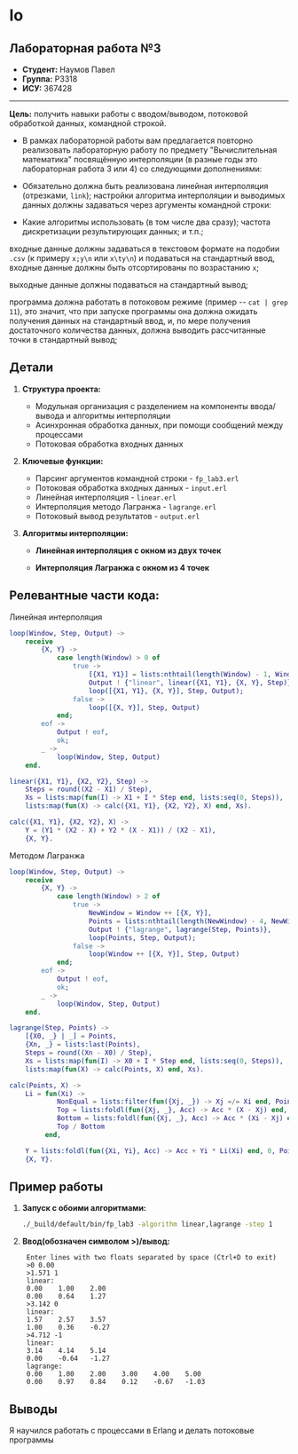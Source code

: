 # Io

## Лабораторная работа №3

- **Студент:** Наумов Павел
- **Группа:** P3318
- **ИСУ:** 367428

---

**Цель:** получить навыки работы с вводом/выводом, потоковой обработкой данных, командной строкой.

- В рамках лабораторной работы вам предлагается повторно реализовать лабораторную работу по предмету "Вычислительная математика" посвящённую интерполяции (в разные годы это лабораторная работа 3 или 4) со следующими дополнениями:

- Обязательно должна быть реализована линейная интерполяция (отрезками, `link`);
настройки алгоритма интерполяции и выводимых данных должны задаваться через аргументы командной строки:

- Какие алгоритмы использовать (в том числе два сразу);
частота дискретизации результирующих данных;
и т.п.;


входные данные должны задаваться в текстовом формате на подобии `.csv` (к примеру `x;y\n` или `x\ty\n`) и подаваться на стандартный ввод, входные данные должны быть отсортированы по возрастанию `x`;

выходные данные должны подаваться на стандартный вывод;

программа должна работать в потоковом режиме (пример -- `cat | grep 11`), это значит, что при запуске программы она должна ожидать получения данных на стандартный ввод, и, по мере получения достаточного количества данных, должна выводить рассчитанные точки в стандартный вывод;

## Детали

1. **Структура проекта:**

   - Модульная организация с разделением на компоненты ввода/вывода и алгоритмы интерполяции
   - Асинхронная обработка данных, при помощи сообщений между процессами
   - Потоковая обработка входных данных

3. **Ключевые функции:**

   - Парсинг аргументов командной строки - `fp_lab3.erl`
   - Потоковая обработка входных данных - `input.erl`
   - Линейная интерполяция - `linear.erl`
   - Интерполяция методо Лагранжа - `lagrange.erl`
   - Потоковый вывод результатов - `output.erl`

4. **Алгоритмы интерполяции:**

   - **Линейная интерполяция с окном из двух точек**

   - **Интерполяция Лагранжа с окном из 4 точек**

## Релевантные части кода:

Линейная интерполяция

```erlang
loop(Window, Step, Output) ->
    receive
        {X, Y} ->
            case length(Window) > 0 of
                true ->
                    [{X1, Y1}] = lists:nthtail(length(Window) - 1, Window),
                    Output ! {"linear", linear({X1, Y1}, {X, Y}, Step)},
                    loop([{X1, Y1}, {X, Y}], Step, Output);
                false ->
                    loop([{X, Y}], Step, Output)
            end;
        eof ->
            Output ! eof,
            ok;
        _ ->
            loop(Window, Step, Output)
    end.

linear({X1, Y1}, {X2, Y2}, Step) ->
    Steps = round((X2 - X1) / Step),
    Xs = lists:map(fun(I) -> X1 + I * Step end, lists:seq(0, Steps)),
    lists:map(fun(X) -> calc({X1, Y1}, {X2, Y2}, X) end, Xs).

calc({X1, Y1}, {X2, Y2}, X) ->
    Y = (Y1 * (X2 - X) + Y2 * (X - X1)) / (X2 - X1),
    {X, Y}.
```

Методом Лагранжа

```erlang
loop(Window, Step, Output) ->
    receive
        {X, Y} ->
            case length(Window) > 2 of
                true ->
                    NewWindow = Window ++ [{X, Y}],
                    Points = lists:nthtail(length(NewWindow) - 4, NewWindow),
                    Output ! {"lagrange", lagrange(Step, Points)},
                    loop(Points, Step, Output);
                false ->
                    loop(Window ++ [{X, Y}], Step, Output)
            end;
        eof ->
            Output ! eof,
            ok;
        _ ->
            loop(Window, Step, Output)
    end.

lagrange(Step, Points) ->
    [{X0, _} | _] = Points,
    {Xn, _} = lists:last(Points),
    Steps = round((Xn - X0) / Step),
    Xs = lists:map(fun(I) -> X0 + I * Step end, lists:seq(0, Steps)),
    lists:map(fun(X) -> calc(Points, X) end, Xs).

calc(Points, X) ->
    Li = fun(Xi) ->
            NonEqual = lists:filter(fun({Xj, _}) -> Xj =/= Xi end, Points),
            Top = lists:foldl(fun({Xj, _}, Acc) -> Acc * (X - Xj) end, 1, NonEqual),
            Bottom = lists:foldl(fun({Xj, _}, Acc) -> Acc * (Xi - Xj) end, 1, NonEqual),
            Top / Bottom
         end,

    Y = lists:foldl(fun({Xi, Yi}, Acc) -> Acc + Yi * Li(Xi) end, 0, Points),
    {X, Y}.
```

## Пример работы

1. **Запуск с обоими алгоритмами:**

   ```bash
   ./_build/default/bin/fp_lab3 -algorithm linear,lagrange -step 1
   ```

3. **Ввод(обозначен символом >)/вывод:**

   ```text
    Enter lines with two floats separated by space (Ctrl+D to exit)
    >0 0.00
    >1.571 1
    linear:
    0.00	1.00	2.00
    0.00	0.64	1.27
    >3.142 0
    linear:
    1.57	2.57	3.57
    1.00	0.36	-0.27
    >4.712 -1
    linear:
    3.14	4.14	5.14
    0.00	-0.64	-1.27
    lagrange:
    0.00	1.00	2.00	3.00	4.00	5.00
    0.00	0.97	0.84	0.12	-0.67	-1.03
   ```

## Выводы

Я научился работать с процессами в Erlang и делать потоковые программы
